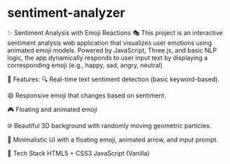 # sentiment-analyzer
✨ Sentiment Analysis with  Emoji Reactions 🎭 This project is an interactive sentiment analysis web application that visualizes user emotions using animated emoji models. Powered by JavaScript, Three.js, and basic NLP logic, the app dynamically responds to user input text by displaying a corresponding emoji (e.g., happy, sad, angry, neutral) 

🧠 Features:
🔍 Real-time text sentiment detection (basic keyword-based).

😄 Responsive  emoji that changes based on sentiment.

🎮 Floating and animated emoji 

🌐 Beautiful 3D background with randomly moving geometric particles.

💬 Minimalistic UI with a floating emoji, animated arrow, and input prompt.

📁 Tech Stack
HTML5 + CSS3
JavaScript (Vanilla)

